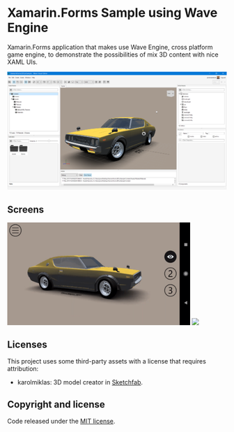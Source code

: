 # Xamarin.Forms Sample using Wave Engine

Xamarin.Forms  application that makes use Wave Engine, cross platform game engine, to demonstrate the possibilities of mix 3D content with nice XAML UIs.

<img src="images/editor.png" alt="Editor" Width="800" />

## Screens

<img src="images/car-3d-sample-01.gif" Width="420" /> <img src="images/car-3d-sample-02.gif" Width="420" />
## Licenses

This project uses some third-party assets with a license that requires attribution:

- karolmiklas: 3D model creator in [Sketchfab](https://sketchfab.com/karolmiklas).

## Copyright and license

Code released under the [MIT license](https://opensource.org/licenses/MIT).